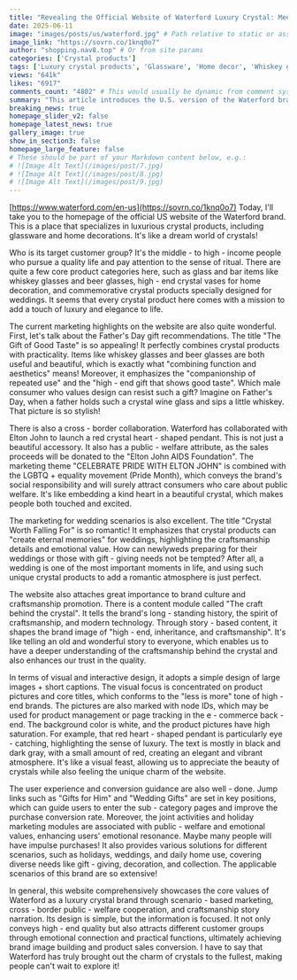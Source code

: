 ```yaml
---
title: "Revealing the Official Website of Waterford Luxury Crystal: Meeting Diverse Needs and Achieving a Win - Win for Brand and Sales"
date: 2025-06-11
image: "images/posts/us/waterford.jpg" # Path relative to static or assets
image_link: "https://sovrn.co/1knq0o7"
author: "shopping.nav8.top" # Or from site params
categories: ['Crystal products']
tags: ['Luxury crystal products', 'Glassware', 'Home decor', 'Whiskey glasses', 'Beer glasses', 'Crystal vases', 'Commemorative crystal products', 'Red crystal heart-shaped pendants']
views: "641k"
likes: "6917"
comments_count: "4802" # This would usually be dynamic from comment system
summary: "This article introduces the U.S. version of the Waterford brand's official website. It specializes in luxury crystal products, targeting middle- and high-income groups. The website showcases its core values through scene-based marketing, cross - border public welfare cooperation, and storytelling about the craftsmanship. With a simple design and focused information, it can effectively attract different customer groups, achieving brand building and sales conversion. "
breaking_news: true   
homepage_slider_v2: false  
homepage_latest_news: true  
gallery_image: true  
show_in_section3: false
homepage_large_feature: false
# These should be part of your Markdown content below, e.g.:
# ![Image Alt Text](/images/post/7.jpg)
# ![Image Alt Text](/images/post/8.jpg)
# ![Image Alt Text](/images/post/9.jpg)
---
```

[https://www.waterford.com/en-us](https://sovrn.co/1knq0o7)
Today, I'll take you to the homepage of the official US website of the Waterford brand. This is a place that specializes in luxurious crystal products, including glassware and home decorations. It's like a dream world of crystals!

Who is its target customer group? It's the middle - to high - income people who pursue a quality life and pay attention to the sense of ritual. There are quite a few core product categories here, such as glass and bar items like whiskey glasses and beer glasses, high - end crystal vases for home decoration, and commemorative crystal products specially designed for weddings. It seems that every crystal product here comes with a mission to add a touch of luxury and elegance to life.

The current marketing highlights on the website are also quite wonderful. First, let's talk about the Father's Day gift recommendations. The title "The Gift of Good Taste" is so appealing! It perfectly combines crystal products with practicality. Items like whiskey glasses and beer glasses are both useful and beautiful, which is exactly what "combining function and aesthetics" means! Moreover, it emphasizes the "companionship of repeated use" and the "high - end gift that shows good taste". Which male consumer who values design can resist such a gift? Imagine on Father's Day, when a father holds such a crystal wine glass and sips a little whiskey. That picture is so stylish!

There is also a cross - border collaboration. Waterford has collaborated with Elton John to launch a red crystal heart - shaped pendant. This is not just a beautiful accessory. It also has a public - welfare attribute, as the sales proceeds will be donated to the "Elton John AIDS Foundation". The marketing theme "CELEBRATE PRIDE WITH ELTON JOHN" is combined with the LGBTQ + equality movement (Pride Month), which conveys the brand's social responsibility and will surely attract consumers who care about public welfare. It's like embedding a kind heart in a beautiful crystal, which makes people both touched and excited.

The marketing for wedding scenarios is also excellent. The title "Crystal Worth Falling For" is so romantic! It emphasizes that crystal products can "create eternal memories" for weddings, highlighting the craftsmanship details and emotional value. How can newlyweds preparing for their weddings or those with gift - giving needs not be tempted? After all, a wedding is one of the most important moments in life, and using such unique crystal products to add a romantic atmosphere is just perfect.

The website also attaches great importance to brand culture and craftsmanship promotion. There is a content module called "The craft behind the crystal". It tells the brand's long - standing history, the spirit of craftsmanship, and modern technology. Through story - based content, it shapes the brand image of "high - end, inheritance, and craftsmanship". It's like telling an old and wonderful story to everyone, which enables us to have a deeper understanding of the craftsmanship behind the crystal and also enhances our trust in the quality.

In terms of visual and interactive design, it adopts a simple design of large images + short captions. The visual focus is concentrated on product pictures and core titles, which conforms to the "less is more" tone of high - end brands. The pictures are also marked with node IDs, which may be used for product management or page tracking in the e - commerce back - end. The background color is white, and the product pictures have high saturation. For example, that red heart - shaped pendant is particularly eye - catching, highlighting the sense of luxury. The text is mostly in black and dark gray, with a small amount of red, creating an elegant and vibrant atmosphere. It's like a visual feast, allowing us to appreciate the beauty of crystals while also feeling the unique charm of the website.

The user experience and conversion guidance are also well - done. Jump links such as "Gifts for Him" and "Wedding Gifts" are set in key positions, which can guide users to enter the sub - category pages and improve the purchase conversion rate. Moreover, the joint activities and holiday marketing modules are associated with public - welfare and emotional values, enhancing users' emotional resonance. Maybe many people will have impulse purchases! It also provides various solutions for different scenarios, such as holidays, weddings, and daily home use, covering diverse needs like gift - giving, decoration, and collection. The applicable scenarios of this brand are so extensive!

In general, this website comprehensively showcases the core values of Waterford as a luxury crystal brand through scenario - based marketing, cross - border public - welfare cooperation, and craftsmanship story narration. Its design is simple, but the information is focused. It not only conveys high - end quality but also attracts different customer groups through emotional connection and practical functions, ultimately achieving brand image building and product sales conversion. I have to say that Waterford has truly brought out the charm of crystals to the fullest, making people can't wait to explore it! 
